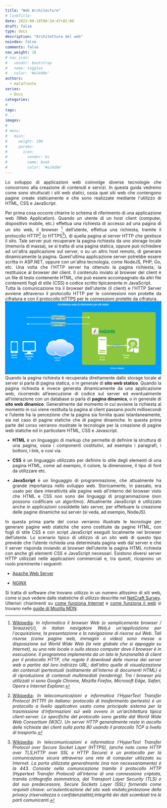 ```yaml
---
title: "Web Architecture"
# linkTitle:
date: 2023-09-18T00:24:47+02:00
draft: false
type: docs
description: "Architettura del web"
noindex: false
comments: false
nav_weight: 10
# nav_icon:
#   vendor: bootstrap
#   name: toggles
#   color: '#e24d0e'
authors:
  - malafronte
series:
  - Docs
categories:
#  - 
tags:
#  - 
images:
#  - 
# menu:
#   main:
#     weight: 100
#     params:
#       icon:
#         vendor: bs
#         name: book
#         color: '#e24d0e'
---
```

<style>p {text-align: justify}</style>
Lo sviluppo di applicazioni web coinvolge diverse tecnologie che concorrono alla creazione di contenuti e servizi. In questa guida vedremo come sono strutturati i siti web statici, ossia quei siti web che contengono pagine create staticamente e che sono realizzate mediante l'utilizzo di HTML, CSS e JavaScript.  

Per prima cosa occorre chiarire lo schema di riferimento di una applicazione web (Web Application). Quando un utente di un host client (computer, dispositivo mobile, etc.) effettua una richiesta di accesso ad una pagina di un sito web, il browser [^1] dell’utente, effettua una richiesta, tramite il protocollo HTTP[^2] (o HTTPS[^3]), di quella pagina al server HTTP che gestisce il sito. Tale server può recuperare la pagina richiesta da uno storage locale (memoria di massa), se si tratta di una pagina statica, oppure può richiedere ad un'altra applicazione sul server, o su un altro host remoto, di generare dinamicamente la pagina. Quest'ultima applicazione server potrebbe essere scritta in ASP.NET, oppure con un'altra tecnologia, come NodeJS, PHP, Go, etc. Una volta che l'HTTP server ha ottenuto la pagina richiesta, la restituisce al browser del client. Il contenuto inviato al browser del client è un file di testo contenente HTML, che può essere accompagnato da altri file contenenti fogli di stile (CSS) e codice scritto tipicamente in JavaScript.  
Tutta la comunicazione tra il browser dell'utente (il client) e l'HTTP Server avviene attraverso il protocollo HTTP per le connessioni non protette da cifratura e con il protocollo HTTPS per le connessioni protette da cifratura.  
![Architettura Client Server](Client-Server.drawio.png#center)  
Quando la pagina richiesta è recuperata direttamente dallo storage locale al server si parla di pagina statica, o in generale di **sito web statico**. Quando la pagina richiesta è invece generata dinamicamente da una applicazione web, ricorrendo all’esecuzione di codice sul server ed eventualmente all’interazione con un database si parla di **pagina dinamica**, o in generale di **sito web dinamico**. Generalmente dal momento in cui avviene la richiesta al momento in cui viene restituita la pagina al client passano pochi millisecondi e l’utente ha la percezione che la pagina sia fornita quasi istantaneamente, sia nel caso di pagine statiche che di pagine dinamiche.
In questa prima parte del corso verranno mostrate le tecnologie per la creazione di pagine web statiche ed in particolare HTML, CSS e Javascript.

* **HTML** è un linguaggio di markup che permette di definire la struttura di una pagina, ossia i componenti costitutivi, ad esempio i paragrafi, i bottoni, i link, e così via.
  
* **CSS** è un linguaggio utilizzato per definire lo stile degli elementi di una pagina HTML, come ad esempio, il colore, la dimensione, il tipo di font da utilizzare etc.
  
* **JavaScript** è un linguaggio di programmazione, che attualmente ha grande importanza nello sviluppo web. Storicamente, in passato, era usato per dare interattività alle pagine web all’interno del browser visto che HTML e CSS non sono dei linguaggi di programmazione (non possono codificare un algoritmo). Attualmente JavaScript è utilizzato anche in applicazioni cosiddette lato server, per effettuare la creazione delle pagine dinamiche sul server (si veda, ad esempio, NodeJS).  
  
In questa prima parte del corso verranno illustrate le tecnologie per generare pagine web statiche che sono costituite da pagine HTML, con fogli di stile CSS e con script JavaScript eseguiti localmente nel browser dell’utente. Lo scenario tipico di utilizzo di un sito web di questo tipo prevede che l’utente richieda una determinata pagina web dal server e che il server risponda inviando al browser dell’utente la pagina HTML richiesta con anche gli elementi CSS e JavaScript necessari.
Esistono diversi server HTTP utilizzati nelle applicazioni commerciali e, tra questi, ricoprono un ruolo preminente i seguenti:

* [Apache Web Server](https://httpd.apache.org/)
  
* [NGINX](https://www.nginx.com/)

Si tratta di software che trovano utilizzo in un numero altissimo di siti web, come si può vedere dalle statistiche di utilizzo descritte nel [NetCraft Survey](https://www.netcraft.com/resources/?topic=web-server-survey).  
Ulteriori chiarimenti su [come funziona Internet](https://developer.mozilla.org/en-US/docs/Learn/Common_questions/Web_mechanics/How_does_the_Internet_work) e [come funziona il web](https://developer.mozilla.org/en-US/docs/Learn/Getting_started_with_the_web/How_the_Web_works) si trovano nelle [guide di Mozilla MDN](https://developer.mozilla.org/en-US/docs/Learn).

[^1]:[Wikipedia](https://it.wikipedia.org/wiki/Browser): *In informatica il browser Web (o semplicemente browser /ˈbraʊzə(r)/), in italian navigatore Web,è un'applicazione per l'acquisizione, la presentazione e la navigazione di risorse sul Web. Tali risorse (come pagine web, immagini o video) sono messe a disposizione sul World Wide Web (la rete globale che si appoggia su Internet), su una rete locale o sullo stesso computer dove il browser è in esecuzione. Il programma implementa da un lato le funzionalità di client per il protocollo HTTP, che regola il download delle risorse dai server web a partire dal loro indirizzo URL; dall'altro quelle di visualizzazione dei contenuti ipertestuali (solitamente all'interno di documenti HTML) e di riproduzione di contenuti multimediali (rendering). Tra i browser più utilizzati vi sono Google Chrome, Mozilla Firefox, Microsoft Edge, Safari, Opera e Internet Explorer.*  

[^2]: [Wikipedia](https://it.wikipedia.org/wiki/Hypertext_Transfer_Protocol): *In telecomunicazioni e informatica l'HyperText Transfer Protocol (HTTP) (in italiano: protocollo di trasferimento ipertesto) è un protocollo a livello applicativo usato come principale sistema per la trasmissione d'informazioni sul web ovvero in un'architettura tipica client-server. Le specifiche del protocollo sono gestite dal World Wide Web Consortium (W3C). Un server HTTP generalmente resta in ascolto delle richieste dei client sulla porta 80 usando il protocollo TCP a livello di trasporto.*

[^3]:[Wikipedia](https://it.wikipedia.org/wiki/HTTPS): *In telecomunicazioni e informatica l'HyperText Transfer Protocol over Secure Socket Layer (HTTPS), (anche noto come HTTP over TLS,HTTP over SSL e HTTP Secure) è un protocollo per la comunicazione sicura attraverso una rete di computer utilizzato su Internet. La porta utilizzata generalmente (ma non necessariamente) è la 443. Consiste nella comunicazione tramite il protocollo HTTP (Hypertext Transfer Protocol) all'interno di una connessione criptata, tramite crittografia asimmetrica, dal Transport Layer Security (TLS) o dal suo predecessore, Secure Sockets Layer (SSL) fornendo come requisiti chiave: un'autenticazione del sito web visitato;protezione della privacy (riservatezza o confidenzialità);integrità dei dati scambiati tra le parti comunicanti.*
